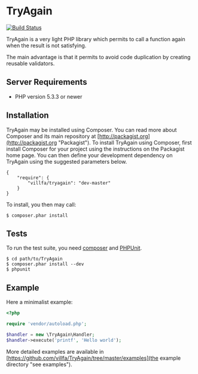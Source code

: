 TryAgain
========

[![Build Status](https://secure.travis-ci.org/villfa/TryAgain.png?branch=master)](http://travis-ci.org/villfa/TryAgain)

TryAgain is a very light PHP library which permits to call a function again
when the result is not satisfying.

The main advantage is that it permits to avoid code duplication by creating reusable validators.

Server Requirements
-------------------

- PHP version 5.3.3 or newer

Installation
------------

TryAgain may be installed using Composer.
You can read more about Composer and its main repository at
[http://packagist.org](http://packagist.org "Packagist"). To install
TryAgain using Composer, first install Composer for your project using the instructions on the
Packagist home page. You can then define your development dependency on TryAgain using the
suggested parameters below.

    {
        "require": {
            "villfa/tryagain": "dev-master"
        }
    }

To install, you then may call:

    $ composer.phar install

Tests
-----

To run the test suite, you need [composer](http://getcomposer.org) and
[PHPUnit](https://github.com/sebastianbergmann/phpunit).

    $ cd path/to/TryAgain
    $ composer.phar install --dev
    $ phpunit

Example
-------

Here a minimalist example:

``` php
<?php

require 'vendor/autoload.php';

$handler = new \TryAgain\Handler;
$handler->execute('printf', 'Hello world');

```

More detailed examples are available in
[https://github.com/villfa/TryAgain/tree/master/examples](the example directory  "see examples").
